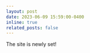 ```yaml
---
layout: post
date: 2023-06-09 15:59:00-0400
inline: true
related_posts: false
---
```


The site is newly set!
